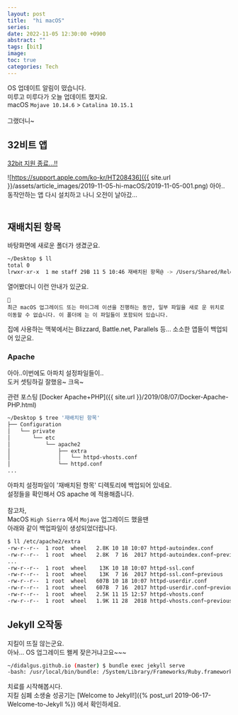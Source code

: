 ```yaml
---
layout: post
title:  "hi macOS"
series:
date: 2022-11-05 12:30:00 +0900
abstract: ""
tags: [bit]
image:
toc: true
categories: Tech
---
```



OS 업데이트 알림이 떴습니다.  
미루고 미루다가 오늘 업데이트 했지요.  
macOS `Mojave 10.14.6` > `Catalina 10.15.1`  
<br>
그랬더니~

## 32비트 앱

[32bit 지원 종료...!!](https://support.apple.com/ko-kr/HT208436)

![https://support.apple.com/ko-kr/HT208436]({{ site.url }}/assets/article_images/2019-11-05-hi-macOS/2019-11-05-001.png)
아아.. 동작안하는 앱 다시 설치하고 나니 오전이 날아갔...  
<br>

## 재배치된 항목

바탕화면에 새로운 폴더가 생겼군요.  

```bash
~/Desktop $ ll
total 0
lrwxr-xr-x  1 me staff 29B 11 5 10:46 재배치된 항목@ -> /Users/Shared/Relocated Items     
```

열어봤더니 이런 안내가 있군요.  
```

최근 macOS 업그레이드 또는 마이그레 이션을 진행하는 동안, 일부 파일을 새로 운 위치로 이동할 수 없습니다. 이 폴더에 는 이 파일들이 포함되어 있습니다.
```
집에 사용하는 맥북에서는 Blizzard, Battle.net, Parallels 등... 소소한 앱들이 백업되어 있군요.  

### Apache

아아..이번에도 아파치 설정파일들이..  
도커 셋팅하길 잘했응~ 크윽~  

관련 포스팅 [Docker Apache+PHP]({{ site.url }}/2019/08/07/Docker-Apache-PHP.html)  


```bash
~/Desktop $ tree '재배치된 항목'
├── Configuration
│   └── private
│       └── etc
│           └── apache2
│               ├── extra
│               │   └── httpd-vhosts.conf
│               └── httpd.conf
...
```

아파치 설정파일이 '재배치된 항목' 디렉토리에 백업되어 있네요.  
설정들을 확인해서 OS apache 에 적용해줍니다.  
<br>
참고차,   
MacOS `High Sierra` 에서 `Mojave` 업그레이드 했을땐  
아래와 같이 백업파일이 생성되었더랍니다.  

```bash
$ ll /etc/apache2/extra
-rw-r--r--  1 root  wheel   2.8K 10 18 10:07 httpd-autoindex.conf
-rw-r--r--  1 root  wheel   2.8K  7 16  2017 httpd-autoindex.conf~previous
...
-rw-r--r--  1 root  wheel    13K 10 18 10:07 httpd-ssl.conf
-rw-r--r--  1 root  wheel    13K  7 16  2017 httpd-ssl.conf~previous
-rw-r--r--  1 root  wheel   607B 10 18 10:07 httpd-userdir.conf
-rw-r--r--  1 root  wheel   607B  7 16  2017 httpd-userdir.conf~previous
-rw-r--r--  1 root  wheel   2.5K 11 15 12:57 httpd-vhosts.conf
-rw-r--r--  1 root  wheel   1.9K 11 28  2018 httpd-vhosts.conf~previous
```

## Jekyll 오작동

지킬이 뜨질 않는군요.  
아놔... OS 업그레이드 왤케 잦은거냐고요~~~  

```bash
~/didalgus.github.io (master) $ bundle exec jekyll serve
-bash: /usr/local/bin/bundle: /System/Library/Frameworks/Ruby.framework/Versions/2.3/usr/bin/ruby: bad interpreter: No such file or directory

```

치료를 시작해봅시다.  
지킬 심폐 소생술 성공기는 [Welcome to Jekyll!]({% post_url 2019-06-17-Welcome-to-Jekyll %}) 에서 확인하세요.
